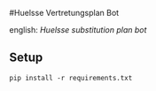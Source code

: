 #Huelsse Vertretungsplan Bot

english: _Huelsse substitution plan bot_

## Setup

```pip install -r requirements.txt```
